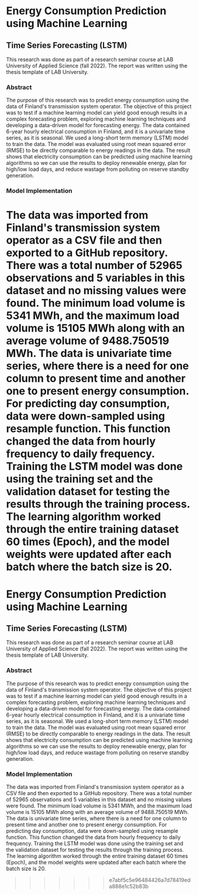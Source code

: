 # Energy Consumption Prediction using Machine Learning
## Time Series Forecasting (LSTM)

This research was done as part of a research seminar course at LAB University of Applied Science (fall 2022).
The report was written using the thesis template of LAB University.

### Abstract

The purpose of this research was to predict energy consumption using the data of Finland's transmission system operator. 
The objective of this project was to test if a machine learning model can yield good enough results in a complex forecasting problem, 
exploring machine learning techniques and developing a data-driven model for forecasting energy.
The data contained 6-year hourly electrical consumption in Finland, and it is a univariate time series, as it is seasonal. 
We used a long-short term memory (LSTM) model to train the data.
The model was evaluated using root mean squared error (RMSE) to be directly comparable to energy readings in the data.
The result shows that electricity consumption can be predicted using machine learning algorithms so we can use the results to deploy renewable energy, 
plan for high/low load days, and reduce wastage from polluting on reserve standby generation.

### Model Implementation
The data was imported from Finland's transmission system operator as a CSV file and then exported to a GitHub repository. 
There was a total number of 52965 observations and 5 variables in this dataset and no missing values were found. 
The minimum load volume is 5341 MWh, and the maximum load volume is 15105 MWh along with an average volume of 9488.750519 MWh. 
The data is univariate time series, where there is a need for one column to present time and another one to present energy consumption. 
For predicting day consumption, data were down-sampled using resample function. 
This function changed the data from hourly frequency to daily frequency.
Training the LSTM model was done using the training set and the validation dataset for testing the results through the training process. 
The learning algorithm worked through the entire training dataset 60 times (Epoch), and the model weights were updated after each batch where the batch size is 20.
=======
# Energy Consumption Prediction using Machine Learning
## Time Series Forecasting (LSTM)

This research was done as part of a research seminar course at LAB University of Applied Science (fall 2022).
The report was written using the thesis template of LAB University.

### Abstract

The purpose of this research was to predict energy consumption using the data of Finland's transmission system operator. 
The objective of this project was to test if a machine learning model can yield good enough results in a complex forecasting problem, 
exploring machine learning techniques and developing a data-driven model for forecasting energy.
The data contained 6-year hourly electrical consumption in Finland, and it is a univariate time series, as it is seasonal. 
We used a long-short term memory (LSTM) model to train the data.
The model was evaluated using root mean squared error (RMSE) to be directly comparable to energy readings in the data.
The result shows that electricity consumption can be predicted using machine learning algorithms so we can use the results to deploy renewable energy, 
plan for high/low load days, and reduce wastage from polluting on reserve standby generation.

### Model Implementation
The data was imported from Finland's transmission system operator as a CSV file and then exported to a GitHub repository. 
There was a total number of 52965 observations and 5 variables in this dataset and no missing values were found. 
The minimum load volume is 5341 MWh, and the maximum load volume is 15105 MWh along with an average volume of 9488.750519 MWh. 
The data is univariate time series, where there is a need for one column to present time and another one to present energy consumption. 
For predicting day consumption, data were down-sampled using resample function. 
This function changed the data from hourly frequency to daily frequency.
Training the LSTM model was done using the training set and the validation dataset for testing the results through the training process. 
The learning algorithm worked through the entire training dataset 60 times (Epoch), and the model weights were updated after each batch where the batch size is 20.
>>>>>>> e7abf5c5e96484426a7d78419eda888e1c52b83b

